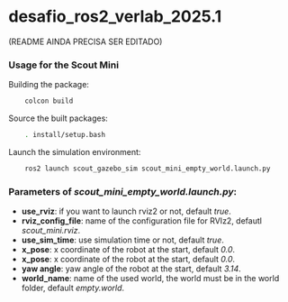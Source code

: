 # desafio_ros2_verlab_2025.1

(README AINDA PRECISA SER EDITADO)
### Usage for the Scout Mini
Building the package: 
```bash
    colcon build
```
Source the built packages:
```bash
    . install/setup.bash
```
Launch the simulation environment:
```bash
    ros2 launch scout_gazebo_sim scout_mini_empty_world.launch.py
```
### Parameters of <i>scout_mini_empty_world.launch.py</i>:
- <b>use_rviz</b>: if you want to launch rviz2 or not, default <i>true</i>.
- <b>rviz_config_file</b>: name of the configuration file for RVIz2, defautl <i>scout_mini.rviz</i>.
- <b>use_sim_time</b>: use simulation time or not, default <i>true</i>.
- <b>x_pose</b>: x coordinate of the robot at the start, default <i>0.0</i>.
- <b>x_pose</b>: x coordinate of the robot at the start, default <i>0.0</i>.
- <b>yaw angle</b>: yaw angle of the robot at the start, default <i>3.14</i>.
- <b>world_name</b>: name of the used world, the world must be in the world folder, default <i>empty.world</i>.

